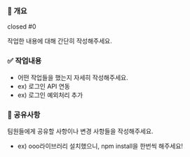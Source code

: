 ### 📌 개요

<!-- PR과 관련있는 Issue를 closed 해주세요 -->

closed #0

작업한 내용에 대해 간단히 작성해주세요.

### ✅ 작업내용

- 어떤 작업들을 했는지 자세히 작성해주세요.
- ex) 로그인 API 연동
- ex) 로그인 예외처리 추가

### 📝 공유사항

팀원들에게 공유할 사항이나 변경 사항들을 작성해주세요.

- ex) ooo라이브러리 설치했으니, npm install을 한번씩 해주세요!
